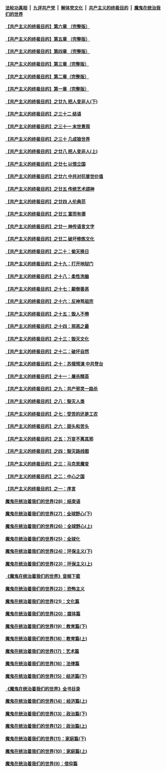 ####  [法轮功真相](../../../../basic/blob/master/README.md?t=06062231) &nbsp;|&nbsp; [九评共产党](../../../../9ping.md/blob/master/README.md?t=06062231) &nbsp;|&nbsp; [解体党文化](../../../../jtdwh.md/blob/master/README.md?t=06062231)  &nbsp;|&nbsp; [共产主义的终极目的](../../../../gczydzjmd.md/blob/master/README.md?t=06062231) &nbsp;|&nbsp; [魔鬼在统治我们的世界](../../../../mgztzwmdsj.md/blob/master/README.md?t=06062231) 

#### [【共产主义的终极目的】第六章 （完整版）](../pages/nsc422/n11428913.md?t=06062231) 

#### [【共产主义的终极目的】第五章 （完整版）](../pages/nsc422/n11428912.md?t=06062231) 

#### [【共产主义的终极目的】第四章 （完整版）](../pages/nsc422/n11428907.md?t=06062231) 

#### [【共产主义的终极目的】第三章（完整版）](../pages/nsc422/n11428848.md?t=06062231) 

#### [【共产主义的终极目的】第二章（完整版）](../pages/nsc422/n11428831.md?t=06062231) 

#### [【共产主义的终极目的】第一章（完整版）](../pages/nsc422/n11417651.md?t=06062231) 

#### [【共产主义的终极目的】之廿九 把人变非人(下)](../pages/nsc422/n11344140.md?t=06062231) 

#### [【共产主义的终极目的】之三十二 结语](../pages/nsc422/n11360535.md?t=06062231) 

#### [【共产主义的终极目的】之三十一 末世景观](../pages/nsc422/n11351129.md?t=06062231) 

#### [【共产主义的终极目的】之三十 几成狼世界](../pages/nsc422/n11348280.md?t=06062231) 

#### [【共产主义的终极目的】之廿八 把人变非人(上)](../pages/nsc422/n11340492.md?t=06062231) 

#### [【共产主义的终极目的】之廿七 以恨立国](../pages/nsc422/n11336944.md?t=06062231) 

#### [【共产主义的终极目的】之廿六 中共对抗普世价值](../pages/nsc422/n11324785.md?t=06062231) 

#### [【共产主义的终极目的】之廿五 传统艺术颂神](../pages/nsc422/n11296396.md?t=06062231) 

#### [【共产主义的终极目的】之廿四 人伦典范](../pages/nsc422/n11296397.md?t=06062231) 

#### [【共产主义的终极目的】之廿三 富而有德](../pages/nsc422/n11283598.md?t=06062231) 

#### [【共产主义的终极目的】之廿一 神传语言文字](../pages/nsc422/n11263265.md?t=06062231) 

#### [【共产主义的终极目的】之廿二 破坏修炼文化](../pages/nsc422/n11245728.md?t=06062231) 

#### [【共产主义的终极目的】之二十：偷天换日](../pages/nsc422/n11238846.md?t=06062231) 

#### [【共产主义的终极目的】之十九：打开地狱门](../pages/nsc422/n11206376.md?t=06062231) 

#### [【共产主义的终极目的】之十八：柔性洗脑](../pages/nsc422/n11199994.md?t=06062231) 

#### [【共产主义的终极目的】之十七：颠倒善恶](../pages/nsc422/n11179782.md?t=06062231) 

#### [【共产主义的终极目的】之十六：反神骂祖宗](../pages/nsc422/n11166798.md?t=06062231) 

#### [【共产主义的终极目的】之十五：毁人不倦](../pages/nsc422/n11166792.md?t=06062231) 

#### [【共产主义的终极目的】之十四：邪恶之最](../pages/nsc422/n11150249.md?t=06062231) 

#### [【共产主义的终极目的】之十三：毁灭文化](../pages/nsc422/n11135227.md?t=06062231) 

#### [【共产主义的终极目的】之十二：破坏自然](../pages/nsc422/n11135214.md?t=06062231) 

#### [【共产主义的终极目的】之十：苏俄预演 中共登台](../pages/nsc422/n11118424.md?t=06062231) 

#### [【共产主义的终极目的】之十一：屠杀精英](../pages/nsc422/n11118442.md?t=06062231) 

#### [【共产主义的终极目的】之九：共产邪灵一路杀](../pages/nsc422/n11114139.md?t=06062231) 

#### [【共产主义的终极目的】之八：毁灭人类](../pages/nsc422/n11108503.md?t=06062231) 

#### [【共产主义的终极目的】之七：受苦的还是工农](../pages/nsc422/n11101809.md?t=06062231) 

#### [【共产主义的终极目的】之六：甜头和苦头](../pages/nsc422/n11096971.md?t=06062231) 

#### [【共产主义的终极目的】之五：万变不离其邪](../pages/nsc422/n11091285.md?t=06062231) 

#### [【共产主义的终极目的】之四：毁灭路线图](../pages/nsc422/n11086284.md?t=06062231) 

#### [【共产主义的终极目的】之三：马克思魔变](../pages/nsc422/n11061941.md?t=06062231) 

#### [【共产主义的终极目的】之二：中心之国](../pages/nsc422/n11047728.md?t=06062231) 

#### [【共产主义的终极目的】之一：序言](../pages/nsc422/n11086077.md?t=06062231) 

#### [魔鬼在统治着我们的世界(28)：结束语](../pages/nsc422/n10936246.md?t=06062231) 

#### [魔鬼在统治着我们的世界(27)：全球野心(下)](../pages/nsc422/n10928319.md?t=06062231) 

#### [魔鬼在统治着我们的世界(26)：全球野心(上)](../pages/nsc422/n10900318.md?t=06062231) 

#### [魔鬼在统治着我们的世界(25)：全球化](../pages/nsc422/n10788205.md?t=06062231) 

#### [魔鬼在统治着我们的世界(24)：环保主义(下)](../pages/nsc422/n10695307.md?t=06062231) 

#### [魔鬼在统治着我们的世界(23)：环保主义(上)](../pages/nsc422/n10688613.md?t=06062231) 

#### [《魔鬼在统治着我们的世界》音频下载](../pages/nsc422/n10635553.md?t=06062231) 

#### [魔鬼在统治着我们的世界(22)：恐怖主义](../pages/nsc422/n10614727.md?t=06062231) 

#### [魔鬼在统治着我们的世界(21)：文化篇](../pages/nsc422/n10597706.md?t=06062231) 

#### [魔鬼在统治着我们的世界(20)：媒体篇](../pages/nsc422/n10586579.md?t=06062231) 

#### [魔鬼在统治着我们的世界(19)：教育篇(下)](../pages/nsc422/n10564808.md?t=06062231) 

#### [魔鬼在统治着我们的世界(18)：教育篇(上)](../pages/nsc422/n10526970.md?t=06062231) 

#### [魔鬼在统治着我们的世界(17)：艺术篇](../pages/nsc422/n10499093.md?t=06062231) 

#### [魔鬼在统治着我们的世界(16)：法律篇](../pages/nsc422/n10485969.md?t=06062231) 

#### [魔鬼在统治着我们的世界(15)：经济篇(下)](../pages/nsc422/n10469975.md?t=06062231) 

#### [《魔鬼在统治着我们的世界》全书目录](../pages/nsc422/n10464261.md?t=06062231) 

#### [魔鬼在统治着我们的世界(14)：经济篇(上)](../pages/nsc422/n10457370.md?t=06062231) 

#### [魔鬼在统治着我们的世界(13)：政治篇(下)](../pages/nsc422/n10448270.md?t=06062231) 

#### [魔鬼在统治着我们的世界(12)：政治篇(上)](../pages/nsc422/n10444576.md?t=06062231) 

#### [魔鬼在统治着我们的世界(11)：家庭篇(下)](../pages/nsc422/n10440961.md?t=06062231) 

#### [魔鬼在统治着我们的世界(10)：家庭篇(上)](../pages/nsc422/n10435448.md?t=06062231) 

#### [魔鬼在统治着我们的世界(9)：信仰篇](../pages/nsc422/n10432159.md?t=06062231) 

